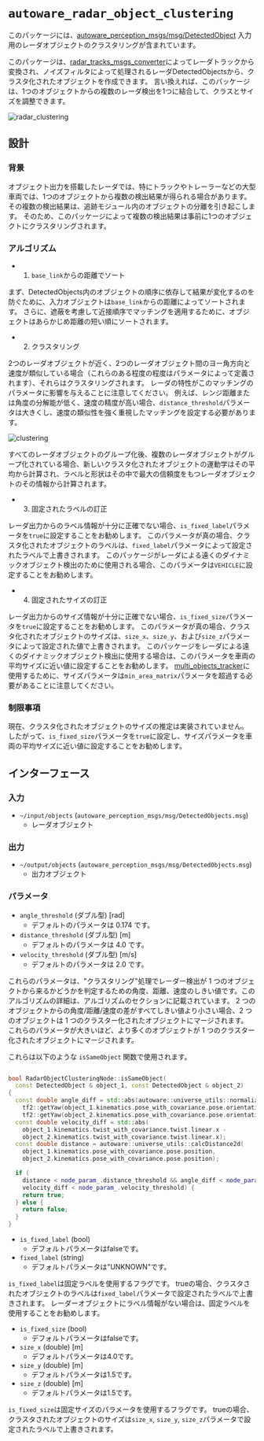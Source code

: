 # `autoware_radar_object_clustering`

このパッケージには、[autoware_perception_msgs/msg/DetectedObject](https://github.com/autowarefoundation/autoware_msgs/tree/main/autoware_perception_msgs/msg/DetectedObject.idl) 入力用のレーダオブジェクトのクラスタリングが含まれています。

このパッケージは、[radar_tracks_msgs_converter](https://github.com/autowarefoundation/autoware.universe/tree/main/perception/autoware_radar_tracks_msgs_converter)によってレーダトラックから変換され、ノイズフィルタによって処理されるレーダDetectedObjectsから、クラスタ化されたオブジェクトを作成できます。
言い換えれば、このパッケージは、1つのオブジェクトからの複数のレーダ検出を1つに結合して、クラスとサイズを調整できます。

![radar_clustering](docs/radar_clustering.drawio.svg)

## 設計

### 背景

オブジェクト出力を搭載したレーダでは、特にトラックやトレーラーなどの大型車両では、1つのオブジェクトから複数の検出結果が得られる場合があります。
その複数の検出結果は、追跡モジュール内のオブジェクトの分離を引き起こします。
そのため、このパッケージによって複数の検出結果は事前に1つのオブジェクトにクラスタリングされます。

### アルゴリズム

- 1. `base_link`からの距離でソート

まず、DetectedObjects内のオブジェクトの順序に依存して結果が変化するのを防ぐために、入力オブジェクトは`base_link`からの距離によってソートされます。
さらに、遮蔽を考慮して近接順序でマッチングを適用するために、オブジェクトはあらかじめ距離の短い順にソートされます。

- 2. クラスタリング

2つのレーダオブジェクトが近く、2つのレーダオブジェクト間のヨー角方向と速度が類似している場合（これらのある程度の程度はパラメータによって定義されます）、それらはクラスタリングされます。
レーダの特性がこのマッチングのパラメータに影響を与えることに注意してください。
例えば、レンジ距離または角度の分解能が低く、速度の精度が高い場合、`distance_threshold`パラメータは大きくし、速度の類似性を強く重視したマッチングを設定する必要があります。

![clustering](docs/clustering.drawio.svg)

すべてのレーダオブジェクトのグループ化後、複数のレーダオブジェクトがグループ化されている場合、新しいクラスタ化されたオブジェクトの運動学はその平均から計算され、ラベルと形状はその中で最大の信頼度をもつレーダオブジェクトのその情報から計算されます。

- 3. 固定されたラベルの訂正

レーダ出力からのラベル情報が十分に正確でない場合、`is_fixed_label`パラメータを`true`に設定することをお勧めします。
このパラメータが真の場合、クラスタ化されたオブジェクトのラベルは、`fixed_label`パラメータによって設定されたラベルで上書きされます。
このパッケージがレーダによる遠くのダイナミックオブジェクト検出のために使用される場合、このパラメータは`VEHICLE`に設定することをお勧めします。

- 4. 固定されたサイズの訂正

レーダ出力からのサイズ情報が十分に正確でない場合、`is_fixed_size`パラメータを`true`に設定することをお勧めします。
このパラメータが真の場合、クラスタ化されたオブジェクトのサイズは、`size_x`、`size_y`、および`size_z`パラメータによって設定された値で上書きされます。
このパッケージをレーダによる遠くのダイナミックオブジェクト検出に使用する場合は、このパラメータを車両の平均サイズに近い値に設定することをお勧めします。
[multi_objects_tracker](https://github.com/autowarefoundation/autoware.universe/tree/main/perception/autoware_multi_object_tracker)に使用するために、サイズパラメータは`min_area_matrix`パラメータを超過する必要があることに注意してください。

### 制限事項

現在、クラスタ化されたオブジェクトのサイズの推定は実装されていません。
したがって、`is_fixed_size`パラメータを`true`に設定し、サイズパラメータを車両の平均サイズに近い値に設定することをお勧めします。

## インターフェース

### 入力

- `~/input/objects` (`autoware_perception_msgs/msg/DetectedObjects.msg`)
  - レーダオブジェクト

### 出力

- `~/output/objects` (`autoware_perception_msgs/msg/DetectedObjects.msg`)
  - 出力オブジェクト

### パラメータ

- `angle_threshold` (ダブル型) [rad]
  - デフォルトのパラメータは 0.174 です。
- `distance_threshold` (ダブル型) [m]
  - デフォルトのパラメータは 4.0 です。
- `velocity_threshold` (ダブル型) [m/s]
  - デフォルトのパラメータは 2.0 です。

これらのパラメータは、"クラスタリング"処理でレーダー検出が 1 つのオブジェクトから来るかどうかを判定するための角度、距離、速度のしきい値です。このアルゴリズムの詳細は、アルゴリズムのセクションに記載されています。
2 つのオブジェクトからの角度/距離/速度の差がすべてしきい値より小さい場合、2 つのオブジェクトは 1 つのクラスター化されたオブジェクトにマージされます。
これらのパラメータが大きいほど、より多くのオブジェクトが 1 つのクラスター化されたオブジェクトにマージされます。

これらは以下のような `isSameObject` 関数で使用されます。


```cpp

bool RadarObjectClusteringNode::isSameObject(
  const DetectedObject & object_1, const DetectedObject & object_2)
{
  const double angle_diff = std::abs(autoware::universe_utils::normalizeRadian(
    tf2::getYaw(object_1.kinematics.pose_with_covariance.pose.orientation) -
    tf2::getYaw(object_2.kinematics.pose_with_covariance.pose.orientation)));
  const double velocity_diff = std::abs(
    object_1.kinematics.twist_with_covariance.twist.linear.x -
    object_2.kinematics.twist_with_covariance.twist.linear.x);
  const double distance = autoware::universe_utils::calcDistance2d(
    object_1.kinematics.pose_with_covariance.pose.position,
    object_2.kinematics.pose_with_covariance.pose.position);

  if (
    distance < node_param_.distance_threshold && angle_diff < node_param_.angle_threshold &&
    velocity_diff < node_param_.velocity_threshold) {
    return true;
  } else {
    return false;
  }
}
```

- `is_fixed_label` (bool)
  - デフォルトパラメータはfalseです。
- `fixed_label` (string)
  - デフォルトパラメータは"UNKNOWN"です。

`is_fixed_label`は固定ラベルを使用するフラグです。
trueの場合、クラスタされたオブジェクトのラベルは`fixed_label`パラメータで設定されたラベルで上書きされます。
レーダーオブジェクトにラベル情報がない場合は、固定ラベルを使用することをお勧めします。

- `is_fixed_size` (bool)
  - デフォルトパラメータはfalseです。
- `size_x` (double) [m]
  - デフォルトパラメータは4.0です。
- `size_y` (double) [m]
  - デフォルトパラメータは1.5です。
- `size_z` (double) [m]
  - デフォルトパラメータは1.5です。

`is_fixed_size`は固定サイズのパラメータを使用するフラグです。
trueの場合、クラスタされたオブジェクトのサイズは`size_x`, `size_y`, `size_z`パラメータで設定されたラベルで上書きされます。

